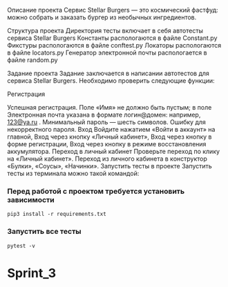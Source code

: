 Описание проекта Сервис Stellar Burgers — это космический фастфуд: можно собрать и заказать бургер из необычных ингредиентов.

Структура проекта Директория тесты включает в себя автотесты сервиса Stellar Burgers Константы распологаются в файле Constant.py Фикстуры распологаются в файле conftest.py Локаторы распологаются в файле locators.py Генератор электронной почты распологается в файле random.py

Задание проекта Задание заключается в написании автотестов для сервиса Stellar Burgers. Необходимо проверить следующие функции:

Регистрация

Успешная регистрация. Поле «Имя» не должно быть пустым; в поле Электронная почта указана в формате логин@домен: например, 123@ya.ru . Минимальный пароль — шесть символов.
Ошибку для некорректного пароля. Вход
Войдите нажатием «Войти в аккаунт» на главной,
Вход через кнопку «Личный кабинет»,
Вход через кнопку в форме регистрации,
Вход через кнопку в режиме восстановления аккумулятора. Переход в личный кабинет Проверьте переход по клику на «Личный кабинет». Переход из личного кабинета в конструктор
«Булки»,
«Соусы»,
«Начинки». Запустить тесты в проекте Запустить тесты из терминала можно такой командой:

### Перед работой с проектом требуется установить зависимости  
```shell
pip3 install -r requirements.txt
```

### Запустить все тесты 
```shell
pytest -v
```
# Sprint_3
